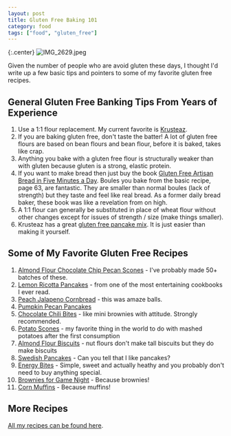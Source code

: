 ```yaml
---
layout: post
title: Gluten Free Baking 101
category: food
tags: ["food", "gluten_free"]
---
```

{:.center}
![IMG_2629.jpeg](/blog/assets/IMG_2629.jpeg)

Given the number of people who are avoid gluten these days, I thought I'd write up a few basic tips and pointers to some of my favorite gluten free recipes.

## General Gluten Free Banking Tips From Years of Experience

1. Use a 1:1 flour replacement.  My current favorite is [Krusteaz](https://www.amazon.com/Krusteaz-Gluten-Purpose-Flour-32-Ounce/dp/B013KRV2LU/).
2. If you are baking gluten free, don't taste the batter!  A lot of gluten free flours are based on bean flours and bean flour, before it is baked, takes like crap.  
3. Anything you bake with a gluten free flour is structurally weaker than with gluten because gluten is a strong, elastic protein.
4. If you want to make bread then just buy the book [Gluten Free Artisan Bread in Five Minutes a Day](https://www.amazon.com/Gluten-Free-Artisan-Bread-Five-Minutes/dp/1250018315/).  Boules you bake from the basic recipe, page 63, are fantastic.  They are smaller than normal boules (lack of strength) but they taste and feel like real bread.  As a former daily bread baker, these book was like a revelation from on high.
5. A 1:1 flour can generally be substituted in place of wheat flour without other changes except for issues of strength / size (make things smaller).
6. Krusteaz has a great [gluten free pancake mix](https://www.amazon.com/Krusteaz-Gluten-Buttermilk-Pancake-16-Ounce/dp/B00K73KL9U/r).  It is just easier than making it yourself.

## Some of My Favorite Gluten Free Recipes

1. [Almond Flour Chocolate Chip Pecan Scones](https://fuzzyblog.io/recipes/baked_goods/2019/12/11/gluten-free-chocolate-chip-pecan-scones.html) - I've probably made 50+ batches of these.
2. [Lemon Ricotta Pancakes](https://fuzzyblog.io/recipes/breakfast/2019/10/17/gluten-free-lemon-ricotta-pancakes-with-thanks-to-kenny-shopsin.html) - from one of the most entertaining cookbooks I ever read.
3. [Peach Jalapeno Cornbread](https://fuzzyblog.io/recipes/bread/2019/08/04/gluten-free-peach-jalapeno-cornbread.html) - this was amaze balls.
4. [Pumpkin Pecan Pancakes](https://fuzzyblog.io/recipes/pancakes/2019/10/20/gluten-free-pumpkin-pecan-pancakes.html)
5. [Chocolate Chili Bites](https://fuzzyblog.io/recipes/dessert/2020/03/01/gluten-free-chocolate-chili-bites.html) - like mini brownies with attitude.  Strongly recommended.
6. [Potato Scones](https://fuzzyblog.io/recipes/potato/2020/02/10/gluten-free-potato-scones.html) - my favorite thing in the world to do with mashed potatoes after the first consumption
7. [Almond Flour Biscuits](https://fuzzyblog.io/recipes/bread/2020/03/05/gluten-free-almond-flour-biscuits.html) - nut flours don't make tall biscuits but they do make biscuits
8. [Swedish Pancakes](https://fuzzyblog.io/recipes/breakfast/2016/12/26/gluten-free-swedish-pancakes-with-lingonberry-jam.html) - Can you tell that I like pancakes?
9. [Energy Bites](https://fuzzyblog.io/recipes/snack/2013/07/15/gluten-free-energy-bites.html) - Simple, sweet and actually heathy and you probably don't need to buy anything special.
10. [Brownies for Game Night](https://fuzzyblog.io/recipes/baked_goods/2019/02/03/gluten-free-brownies-for-game-night.html) - Because brownies!
11. [Corn Muffins](https://fuzzyblog.io/recipes/baking/2019/09/01/gluten-free-corn-muffin-mix.html) - Because muffins!

## More Recipes

[All my recipes can be found here](https://fuzzyblog.io/recipes/).
